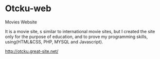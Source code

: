 
# Otcku-web
Movies Website

It is a movie site, s similar to international movie sites, but I created the site only for the purpose of education, and to prove my programming skills, using(HTML&CSS, PHP, MYSQL and Javascript).

http://otcku.great-site.net/

